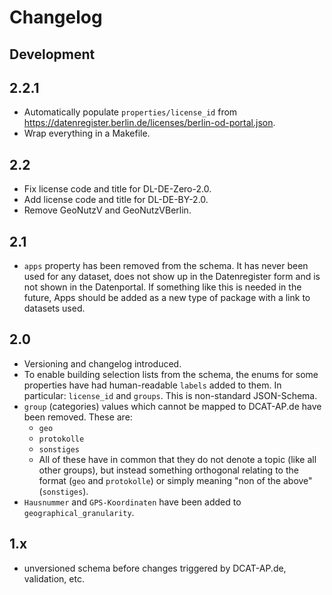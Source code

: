# Changelog

## Development

## 2.2.1

- Automatically populate `properties/license_id` from https://datenregister.berlin.de/licenses/berlin-od-portal.json.
- Wrap everything in a Makefile.

## 2.2

- Fix license code and title for DL-DE-Zero-2.0.
- Add license code and title for DL-DE-BY-2.0.
- Remove GeoNutzV and GeoNutzVBerlin.

## 2.1

- `apps` property has been removed from the schema. It has never been used for any dataset, does not show up in the Datenregister form and is not shown in the Datenportal. If something like this is needed in the future, Apps should be added as a new type of package with a link to datasets used.

## 2.0

- Versioning and changelog introduced.
- To enable building selection lists from the schema, the enums for some properties
  have had human-readable `labels` added to them. In particular: `license_id` and
  `groups`. This is non-standard JSON-Schema.
- `group` (categories) values which cannot be mapped to DCAT-AP.de have been removed. These are:
  - `geo`
  - `protokolle`
  - `sonstiges`
  - All of these have in common that they do not denote a topic (like all other groups), but instead
    something orthogonal relating to the format (`geo` and `protokolle`) or simply meaning 
    "non of the above" (`sonstiges`).
- `Hausnummer` and `GPS-Koordinaten` have been added to `geographical_granularity`.

## 1.x

- unversioned schema before changes triggered by DCAT-AP.de, validation, etc.
